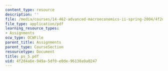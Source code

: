 ```yaml
---
content_type: resource
description: ''
file: /media/courses/14-462-advanced-macroeconomics-ii-spring-2004/4f2d4a6e949a5df0e0de96130a9a0247_ps_5.pdf
file_type: application/pdf
learning_resource_types:
- Assignments
ocw_type: OCWFile
parent_title: Assignments
parent_type: CourseSection
resourcetype: Document
title: ps_5.pdf
uid: 4f2d4a6e-949a-5df0-e0de-96130a9a0247
---
```

